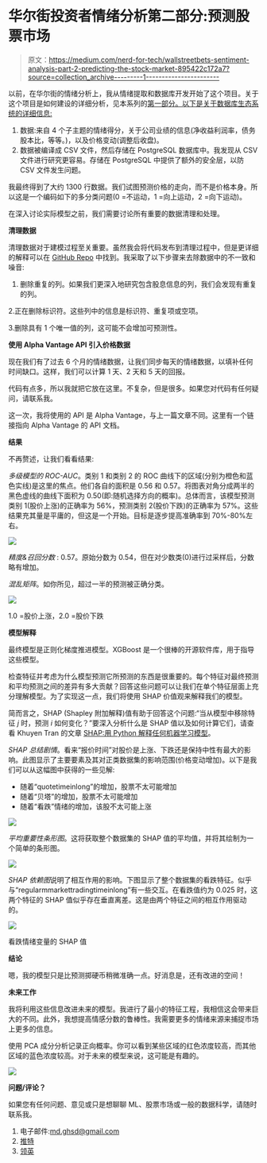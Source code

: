 # 华尔街投资者情绪分析第二部分:预测股票市场

> 原文：<https://medium.com/nerd-for-tech/wallstreetbets-sentiment-analysis-part-2-predicting-the-stock-market-895422c172a7?source=collection_archive---------1----------------------->

以前，在华尔街的情绪分析上，我从情绪提取和数据库开发开始了这个项目。关于这个项目是如何建设的详细分析，见本系列的[第一部分。以下是关于数据库生态系统的详细信息:](/nerd-for-tech/wallstreetbets-sentiment-analysis-on-stock-prices-using-natural-language-processing-ed1e9e109a37)

1.  数据:来自 4 个子主题的情绪得分，关于公司业绩的信息(净收益利润率，债务股本比，等等。)，以及价格变动(调整后收盘)。
2.  数据被编译成 CSV 文件，然后存储在 PostgreSQL 数据库中。我发现从 CSV 文件进行研究更容易。存储在 PostgreSQL 中提供了额外的安全层，以防 CSV 文件发生问题。

我最终得到了大约 1300 行数据。我们试图预测价格的走向，而不是价格本身。所以这是一个编码如下的多分类问题(0 =不运动，1 =向上运动，2 =向下运动)。

在深入讨论实际模型之前，我们需要讨论所有重要的数据清理和处理。

**清理数据**

清理数据对于建模过程至关重要。虽然我会将代码发布到清理过程中，但是更详细的解释可以在 [GitHub Repo](https://github.com/mdominguez2010/wsb-sentiment-analysis) 中找到。我采取了以下步骤来去除数据中的不一致和噪音:

1.  删除重复的列。如果我们更深入地研究包含股息信息的列，我们会发现有重复的列。

2.正在删除标识符。这些列中的信息是标识符、重复项或空项。

3.删除具有 1 个唯一值的列，这可能不会增加可预测性。

**使用 Alpha Vantage API 引入价格数据**

现在我们有了过去 6 个月的情绪数据，让我们同步每天的情绪数据，以填补任何时间缺口。这样，我们可以计算 1 天、2 天和 5 天的回报。

代码有点多，所以我就把它放在这里。不复杂，但是很多。如果您对代码有任何疑问，请联系我。

这一次，我将使用的 API 是 Alpha Vantage，与上一篇文章不同。这里有一个链接指向 Alpha Vantage 的 API 文档。

**结果**

不再赘述，让我们看看结果:

*多级模型的 ROC-AUC*。类别 1 和类别 2 的 ROC 曲线下的区域(分别为橙色和蓝色实线)是这里的焦点。他们各自的面积是 0.56 和 0.57。将图表对角分成两半的黑色虚线的曲线下面积为 0.50(即:随机选择方向的概率)。总体而言，该模型预测类别 1(股价上涨)的正确率为 56%，预测类别 2(股价下跌)的正确率为 57%。这些结果充其量是平庸的，但这是一个开始。目标是逐步提高准确率到 70%-80%左右。

![](img/c738ee859bc456280e70126bff7e6790.png)

*精度&召回分数* : 0.57。原始分数为 0.54，但在对少数类(0)进行过采样后，分数略有增加。

*混乱矩阵*。如你所见，超过一半的预测被正确分类。

![](img/ddad80e68d5f651bb928522970ee2987.png)

1.0 =股价上涨，2.0 =股价下跌

**模型解释**

最终模型是正则化梯度推进模型。XGBoost 是一个很棒的开源软件库，用于指导这些模型。

检查特征并考虑为什么模型预测它所预测的东西是很重要的。每个特征对最终预测和平均预测之间的差异有多大贡献？回答这些问题可以让我们在单个特征层面上充分理解模型。为了实现这一点，我们将使用 SHAP 价值观来解释我们的模型。

简而言之，SHAP (Shapley 附加解释)值有助于回答这个问题:“当从模型中移除特征 *j* 时，预测 *i* 如何变化？”要深入分析什么是 SHAP 值以及如何计算它们，请查看 Khuyen Tran 的文章 [SHAP:用 Python 解释任何机器学习模型](https://towardsdatascience.com/shap-explain-any-machine-learning-model-in-python-24207127cad7)。

*SHAP 总结剧情*。看来“报价时间”对股价是上涨、下跌还是保持中性有最大的影响。此图显示了主要要素及其对正类数据集的影响范围(价格变动增加)。以下是我们可以从这幅图中获得的一些见解:

*   随着“quotetimeinlong”的增加，股票不太可能增加
*   随着“贝塔”的增加，股票不太可能增加
*   随着“看跌”情绪的增加，该股不太可能上涨

![](img/523ecea0393c57b36b6cf1fb7fe262d7.png)

*平均重要性条形图*。这将获取整个数据集的 SHAP 值的平均值，并将其绘制为一个简单的条形图。

![](img/24ac0473dd03ec42d28622ce1ba11b5d.png)

*SHAP 依赖图*说明了相互作用的影响。下图显示了整个数据集的看跌特征。似乎与“regularmmarkettradingtimeinlong”有一些交互。在看跌值约为 0.025 时，这两个特征的 SHAP 值似乎存在垂直离差。这是由两个特征之间的相互作用驱动的。

![](img/c1e6307633c08a066e4f92ae16054c5c.png)

看跌情绪变量的 SHAP 值

**结论**

嗯，我的模型只是比预测掷硬币稍微准确一点。好消息是，还有改进的空间！

**未来工作**

我将利用这些信息改进未来的模型。我进行了最小的特征工程，我相信这会带来巨大的不同。此外，我想提高情感分数的鲁棒性。我需要更多的情绪来源来捕捉市场上更多的信息。

使用 PCA 成分分析记录正向概率。你可以看到某些区域的红色浓度较高，而其他区域的蓝色浓度较高。对于未来的模型来说，这可能是有趣的。

![](img/5176b56896408c6a9ef9b5c3496a2a73.png)

**问题/评论？**

如果您有任何问题、意见或只是想聊聊 ML、股票市场或一般的数据科学，请随时联系我。

1.  电子邮件:md.ghsd@gmail.com
2.  [推特](https://twitter.com/mdcruz2010)
3.  [领英](https://www.linkedin.com/in/marcosdominguez2018/)